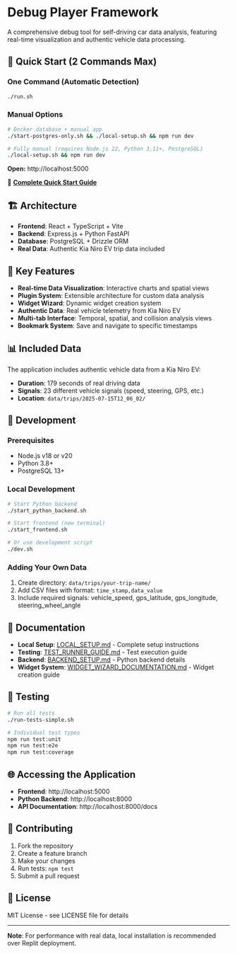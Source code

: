 # Debug Player Framework

A comprehensive debug tool for self-driving car data analysis, featuring real-time visualization and authentic vehicle data processing.

## 🚀 Quick Start (2 Commands Max)

### One Command (Automatic Detection)
```bash
./run.sh
```

### Manual Options
```bash
# Docker database + manual app
./start-postgres-only.sh && ./local-setup.sh && npm run dev

# Fully manual (requires Node.js 22, Python 3.11+, PostgreSQL)  
./local-setup.sh && npm run dev
```

**Open:** http://localhost:5000

📖 **[Complete Quick Start Guide](QUICK_START.md)**

## 🏗️ Architecture

- **Frontend**: React + TypeScript + Vite
- **Backend**: Express.js + Python FastAPI
- **Database**: PostgreSQL + Drizzle ORM
- **Real Data**: Authentic Kia Niro EV trip data included

## 📁 Key Features

- **Real-time Data Visualization**: Interactive charts and spatial views
- **Plugin System**: Extensible architecture for custom data analysis
- **Widget Wizard**: Dynamic widget creation system
- **Authentic Data**: Real vehicle telemetry from Kia Niro EV
- **Multi-tab Interface**: Temporal, spatial, and collision analysis views
- **Bookmark System**: Save and navigate to specific timestamps

## 📊 Included Data

The application includes authentic vehicle data from a Kia Niro EV:
- **Duration**: 179 seconds of real driving data
- **Signals**: 23 different vehicle signals (speed, steering, GPS, etc.)
- **Location**: `data/trips/2025-07-15T12_06_02/`

## 🔧 Development

### Prerequisites
- Node.js v18 or v20
- Python 3.8+
- PostgreSQL 13+

### Local Development
```bash
# Start Python backend
./start_python_backend.sh

# Start frontend (new terminal)
./start_frontend.sh

# Or use development script
./dev.sh
```

### Adding Your Own Data
1. Create directory: `data/trips/your-trip-name/`
2. Add CSV files with format: `time_stamp,data_value`
3. Include required signals: vehicle_speed, gps_latitude, gps_longitude, steering_wheel_angle

## 📖 Documentation

- **Local Setup**: [LOCAL_SETUP.md](LOCAL_SETUP.md) - Complete setup instructions
- **Testing**: [TEST_RUNNER_GUIDE.md](TEST_RUNNER_GUIDE.md) - Test execution guide
- **Backend**: [BACKEND_SETUP.md](BACKEND_SETUP.md) - Python backend details
- **Widget System**: [WIDGET_WIZARD_DOCUMENTATION.md](WIDGET_WIZARD_DOCUMENTATION.md) - Widget creation guide

## 🧪 Testing

```bash
# Run all tests
./run-tests-simple.sh

# Individual test types
npm run test:unit
npm run test:e2e
npm run test:coverage
```

## 🌐 Accessing the Application

- **Frontend**: http://localhost:5000
- **Python Backend**: http://localhost:8000
- **API Documentation**: http://localhost:8000/docs

## 🤝 Contributing

1. Fork the repository
2. Create a feature branch
3. Make your changes
4. Run tests: `npm test`
5. Submit a pull request

## 📄 License

MIT License - see LICENSE file for details

---

**Note**: For performance with real data, local installation is recommended over Replit deployment.
